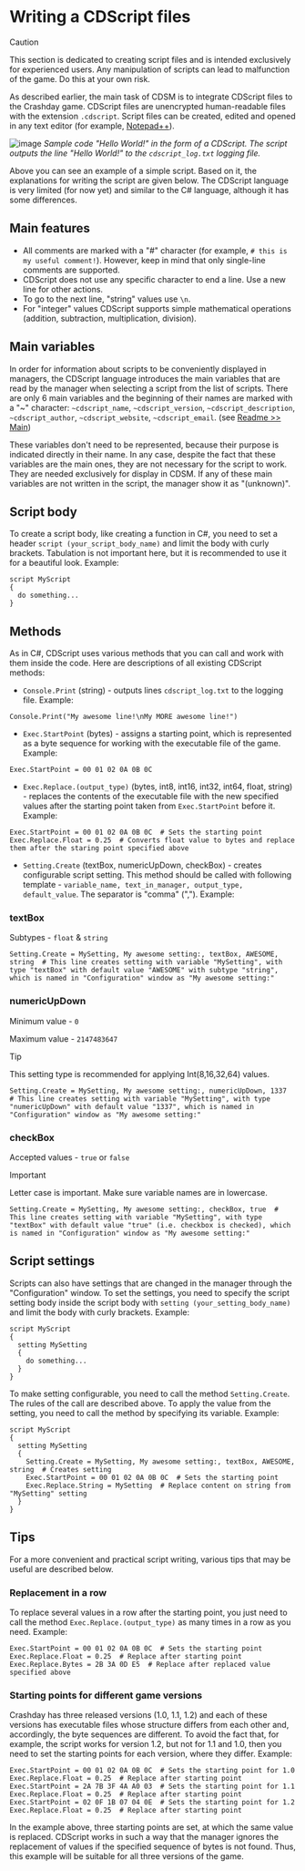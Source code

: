 # Writing a CDScript files
> [!CAUTION]
> This section is dedicated to creating script files and is intended exclusively for experienced users. Any manipulation of scripts can lead to malfunction of the game. Do this at your own risk.

As described earlier, the main task of CDSM is to integrate CDScript files to the Crashday game. CDScript files are unencrypted human-readable files with the extension `.cdscript`. Script files can be created, edited and opened in any text editor (for example, [Notepad++](https://github.com/notepad-plus-plus/notepad-plus-plus)).

![image](https://github.com/St1ngLeR/CDScriptManager/assets/63962772/2efcb020-cacd-49eb-a862-560694a6192f)
*Sample code "Hello World!" in the form of a CDScript. The script outputs the line "Hello World!" to the `cdscript_log.txt` logging file.*

Above you can see an example of a simple script. Based on it, the explanations for writing the script are given below.
The CDScript language is very limited (for now yet) and similar to the C# language, although it has some differences. 
## Main features
- All comments are marked with a "#" character (for example, `# this is my useful comment!`). However, keep in mind that only single-line comments are supported.
- CDScript does not use any specific character to end a line. Use a new line for other actions.
- To go to the next line, "string" values ​​use `\n`.
- For "integer" values CDScript supports simple mathematical operations (addition, subtraction, multiplication, division).
## Main variables
In order for information about scripts to be conveniently displayed in managers, the CDScript language introduces the main variables that are read by the manager when selecting a script from the list of scripts. There are only 6 main variables and the beginning of their names are marked with a "~" character: `~cdscript_name`, `~cdscript_version`, `~cdscript_description`, `~cdscript_author`, `~cdscript_website`, `~cdscript_email`. (see [Readme >> Main](README.md#main))

These variables don't need to be represented, because their purpose is indicated directly in their name. In any case, despite the fact that these variables are the main ones, they are not necessary for the script to work. They are needed exclusively for display in CDSM. If any of these main variables are not written in the script, the manager show it as "(unknown)".
## Script body
To create a script body, like creating a function in C#, you need to set a header `script (your_script_body_name)` and limit the body with curly brackets. Tabulation is not important here, but it is recommended to use it for a beautiful look. Example:
```
script MyScript
{
  do something...
}
```
## Methods
As in C#, CDScript uses various methods that you can call and work with them inside the code. Here are descriptions of all existing CDScript methods:
- `Console.Print` (string) - outputs lines `cdscript_log.txt` to the logging file. Example:
```
Console.Print("My awesome line!\nMy MORE awesome line!")
```
- `Exec.StartPoint` (bytes) - assigns a starting point, which is represented as a byte sequence for working with the executable file of the game. Example:
```
Exec.StartPoint = 00 01 02 0A 0B 0C
```
- `Exec.Replace.(output_type)` (bytes, int8, int16, int32, int64, float, string) - replaces the contents of the executable file with the new specified values after the starting point taken from `Exec.StartPoint` before it. Example:
```
Exec.StartPoint = 00 01 02 0A 0B 0C  # Sets the starting point
Exec.Replace.Float = 0.25  # Converts float value to bytes and replace them after the staring point specified above
```
- `Setting.Create` (textBox, numericUpDown, checkBox) - creates configurable script setting. This method should be called with following template - `variable_name, text_in_manager, output_type, default_value`. The separator is "comma" (","). Example:
### textBox
Subtypes - `float` & `string`
```
Setting.Create = MySetting, My awesome setting:, textBox, AWESOME, string  # This line creates setting with variable "MySetting", with type "textBox" with default value "AWESOME" with subtype "string", which is named in "Configuration" window as "My awesome setting:"
```
### numericUpDown
Minimum value - `0`

Maximum value - `2147483647`
> [!TIP]
> This setting type is recommended for applying Int(8,16,32,64) values.
```
Setting.Create = MySetting, My awesome setting:, numericUpDown, 1337  # This line creates setting with variable "MySetting", with type "numericUpDown" with default value "1337", which is named in "Configuration" window as "My awesome setting:"
```
### checkBox
Accepted values - `true` or `false`
> [!IMPORTANT]
> Letter case is important. Make sure variable names are in lowercase.
```
Setting.Create = MySetting, My awesome setting:, checkBox, true  # This line creates setting with variable "MySetting", with type "textBox" with default value "true" (i.e. checkbox is checked), which is named in "Configuration" window as "My awesome setting:"
```
## Script settings
Scripts can also have settings that are changed in the manager through the "Configuration" window. To set the settings, you need to specify the script setting body inside the script body with `setting (your_setting_body_name)` and limit the body with curly brackets. Example:
```
script MyScript
{
  setting MySetting
  {
    do something...
  }
}
```
To make setting configurable, you need to call the method `Setting.Create`. The rules of the call are described above. To apply the value from the setting, you need to call the method by specifying its variable. Example:
```
script MyScript
{
  setting MySetting
  {
    Setting.Create = MySetting, My awesome setting:, textBox, AWESOME, string  # Creates setting
    Exec.StartPoint = 00 01 02 0A 0B 0C  # Sets the starting point
    Exec.Replace.String = MySetting  # Replace content on string from "MySetting" setting
  }
}
```
## Tips
For a more convenient and practical script writing, various tips that may be useful are described below.
### Replacement in a row
To replace several values in a row after the starting point, you just need to call the method `Exec.Replace.(output_type)` as many times in a row as you need. Example:
```
Exec.StartPoint = 00 01 02 0A 0B 0C  # Sets the starting point
Exec.Replace.Float = 0.25  # Replace after starting point
Exec.Replace.Bytes = 2B 3A 0D E5  # Replace after replaced value specified above
```
### Starting points for different game versions
Crashday has three released versions (1.0, 1.1, 1.2) and each of these versions has executable files whose structure differs from each other and, accordingly, the byte sequences are different. To avoid the fact that, for example, the script works for version 1.2, but not for 1.1 and 1.0, then you need to set the starting points for each version, where they differ. Example:
```
Exec.StartPoint = 00 01 02 0A 0B 0C  # Sets the starting point for 1.0
Exec.Replace.Float = 0.25  # Replace after starting point
Exec.StartPoint = 2A 7B 3F 4A A0 03  # Sets the starting point for 1.1
Exec.Replace.Float = 0.25  # Replace after starting point
Exec.StartPoint = 02 0F 1B 07 04 0E  # Sets the starting point for 1.2
Exec.Replace.Float = 0.25  # Replace after starting point
```
In the example above, three starting points are set, at which the same value is replaced. CDScript works in such a way that the manager ignores the replacement of values if the specified sequence of bytes is not found. Thus, this example will be suitable for all three versions of the game.
